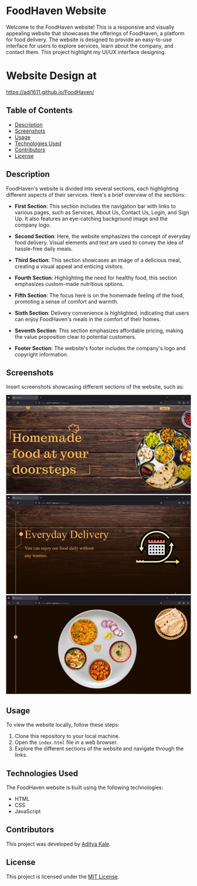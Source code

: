 # FoodHaven Website

Welcome to the FoodHaven website! This is a responsive and visually appealing website that showcases the offerings of FoodHaven, a platform for food delivery. The website is designed to provide an easy-to-use interface for users to explore services, learn about the company, and contact them. This project highlight my UI/UX interface designing.

# Website Design at

https://adi1611.github.io/FoodHaven/

## Table of Contents
- [Description](#description)
- [Screenshots](#screenshots)
- [Usage](#usage)
- [Technologies Used](#technologies-used)
- [Contributors](#contributors)
- [License](#license)

## Description

FoodHaven's website is divided into several sections, each highlighting different aspects of their services. Here's a brief overview of the sections:

- **First Section**: This section includes the navigation bar with links to various pages, such as Services, About Us, Contact Us, Login, and Sign Up. It also features an eye-catching background image and the company logo.

- **Second Section**: Here, the website emphasizes the concept of everyday food delivery. Visual elements and text are used to convey the idea of hassle-free daily meals.

- **Third Section**: This section showcases an image of a delicious meal, creating a visual appeal and enticing visitors.

- **Fourth Section**: Highlighting the need for healthy food, this section emphasizes custom-made nutritious options.

- **Fifth Section**: The focus here is on the homemade feeling of the food, promoting a sense of comfort and warmth.

- **Sixth Section**: Delivery convenience is highlighted, indicating that users can enjoy FoodHaven's meals in the comfort of their homes.

- **Seventh Section**: This section emphasizes affordable pricing, making the value proposition clear to potential customers.

- **Footer Section**: The website's footer includes the company's logo and copyright information.

## Screenshots

Insert screenshots showcasing different sections of the website, such as:

![First Section](images/screenshot1.jpg)
![Second Section](images/screenshot2.jpg)
![Third Section](images/screenshot3.jpg)

## Usage

To view the website locally, follow these steps:

1. Clone this repository to your local machine.
2. Open the `index.html` file in a web browser.
3. Explore the different sections of the website and navigate through the links.

## Technologies Used

The FoodHaven website is built using the following technologies:

- HTML
- CSS
- JavaScript

## Contributors

This project was developed by [Aditya Kale](https://github.com/adi1611).

## License

This project is licensed under the [MIT License](LICENSE).
